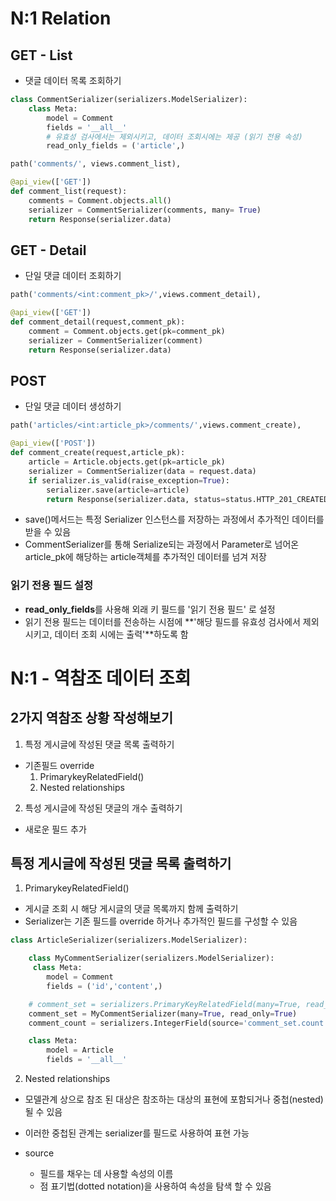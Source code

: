 # N:1 Relation
## GET - List
* 댓글 데이터 목록 조회하기
```python
class CommentSerializer(serializers.ModelSerializer):
    class Meta:
        model = Comment
        fields = '__all__'
        # 유효성 검사에서는 제외시키고, 데이터 조회시에는 제공 (읽기 전용 속성)
        read_only_fields = ('article',)

path('comments/', views.comment_list),

@api_view(['GET'])
def comment_list(request):
    comments = Comment.objects.all()
    serializer = CommentSerializer(comments, many= True)
    return Response(serializer.data)
```
## GET - Detail
* 단일 댓글 데이터 조회하기
```python
path('comments/<int:comment_pk>/',views.comment_detail),

@api_view(['GET'])
def comment_detail(request,comment_pk):
    comment = Comment.objects.get(pk=comment_pk)
    serializer = CommentSerializer(comment)
    return Response(serializer.data)
```

## POST
* 단일 댓글 데이터 생성하기
```python
path('articles/<int:article_pk>/comments/',views.comment_create),

@api_view(['POST'])
def comment_create(request,article_pk):
    article = Article.objects.get(pk=article_pk)
    serializer = CommentSerializer(data = request.data)
    if serializer.is_valid(raise_exception=True):
        serializer.save(article=article)
        return Response(serializer.data, status=status.HTTP_201_CREATED)
```
* save()메서드는 특정 Serializer 인스턴스를 저장하는 과정에서 추가적인 데이터를 받을 수 있음
* CommentSerializer를 통해 Serialize되는 과정에서 Parameter로 넘어온 article_pk에 해당하는 article객체를 추가적인 데이터를 넘겨 저장

### 읽기 전용 필드 설정
* **read_only_fields**를 사용해 외래 키 필드를 '읽기 전용 필드' 로 설정
* 읽기 전용 필드는 데이터를 전송하는 시점에 **'해당 필드를 유효성 검사에서 제외시키고, 데이터 조회 시에는 출력'**하도록 함

# N:1 - 역참조 데이터 조회

## 2가지 역참조 상황 작성해보기
1. 특정 게시글에 작성된 댓글 목록 출력하기
  * 기존필드 override
    1. PrimarykeyRelatedField()
    2. Nested relationships

2. 특성 게시글에 작성된 댓글의 개수 출력하기
  * 새로운 필드 추가


## 특정 게시글에 작성된 댓글 목록 출력하기
1. PrimarykeyRelatedField()
  * 게시글 조회 시 해당 게시글의 댓글 목록까지 함께 출력하기
  * Serializer는 기존 필드를 override 하거나 추가적인 필드를 구성할 수 있음

```python
class ArticleSerializer(serializers.ModelSerializer):

    class MyCommentSerializer(serializers.ModelSerializer):
     class Meta:
        model = Comment
        fields = ('id','content',)

    # comment_set = serializers.PrimaryKeyRelatedField(many=True, read_only = True)
    comment_set = MyCommentSerializer(many=True, read_only=True)
    comment_count = serializers.IntegerField(source='comment_set.count', read_only=True)

    class Meta:
        model = Article
        fields = '__all__'
```
2. Nested relationships
  * 모델관계 상으로 참조 된 대상은 참조하는 대상의 표현에 포함되거나 중첩(nested)될 수 있음
  * 이러한 중첩된 관계는 serializer를 필드로 사용하여 표현 가능

  * source
    * 필드를 채우는 데 사용할 속성의 이름
    * 점 표기법(dotted notation)을 사용하여 속성을 탐색 할 수 있음
    

